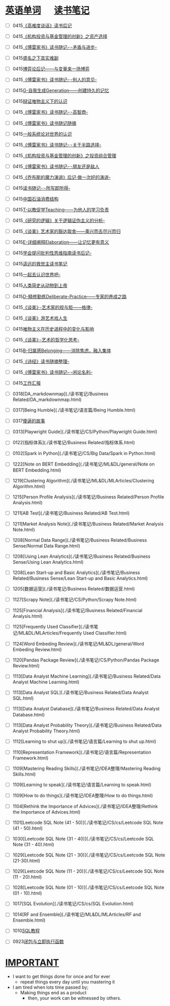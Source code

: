 # [英语单词](./egls/1/) &emsp;  [读书笔记](./%E8%AF%BB%E4%B9%A6%E7%AC%94%E8%AE%B0/) 




- [ ] 0415[《高难度谈话》读书后记](./读书笔记/读书笔记/《高难度谈话》读书后记.html)
- [ ] 0415[《机构投资与基金管理的创新》之资产选择](./读书笔记/读书笔记/《机构投资与基金管理的创新》之资产选择.html)
- [ ] 0415[《傅雷家书》读书随记-·-矛盾与进步-](./读书笔记/读书笔记/《傅雷家书》读书随记-·-矛盾与进步-.html)
- [ ] 0415[盛名之下其实难副](./读书笔记/读书笔记/盛名之下其实难副.html)
- [ ] 0415[博弈论后记——与变量来一场博弈](./读书笔记/读书笔记/博弈论后记——与变量来一场博弈.html)
- [ ] 0415[《傅雷家书》读书随记-·-别人的意见-](./读书笔记/读书笔记/《傅雷家书》读书随记-·-别人的意见-.html)
- [ ] 0415[G-自我生成Generation——创建持久的记忆](./读书笔记/心理学/心理学-认知心理学-KXXX/G-自我生成Generation——创建持久的记忆.html)
- [ ] 0415[辩证唯物主义下的认识](./读书笔记/读书笔记/辩证唯物主义下的认识.html)
- [ ] 0415[《傅雷家书》读书随记-·-高智商-](./读书笔记/读书笔记/《傅雷家书》读书随记-·-高智商-.html)
- [ ] 0415[《傅雷家书》读书随记随摘](./读书笔记/读书笔记/《傅雷家书》读书随记随摘.html)
- [ ] 0415[一般系统论对世界的认识](./读书笔记/读书笔记/一般系统论对世界的认识.html)
- [ ] 0415[《傅雷家书》读书随记-·-关于半路选择-](./读书笔记/读书笔记/《傅雷家书》读书随记-·-关于半路选择-.html)
- [ ] 0415[《机构投资与基金管理的创新》之投资组合管理](./读书笔记/读书笔记/《机构投资与基金管理的创新》之投资组合管理.html)
- [ ] 0415[《傅雷家书》读书随记-·-朋友还是敌人](./读书笔记/读书笔记/《傅雷家书》读书随记-·-朋友还是敌人.html)
- [ ] 0415[《乔布斯的魔力演讲》后记·做一次好的演讲-](./读书笔记/读书笔记/《乔布斯的魔力演讲》后记·做一次好的演讲-.html)
- [ ] 0415[读书随记-·-所写即所得-](./读书笔记/读书笔记/读书随记-·-所写即所得-.html)
- [ ] 0415[中国石油消费结构](./读书笔记/读书笔记/中国石油消费结构.html)
- [ ] 0415[T-以教促学Teaching——为他人的学习负责](./读书笔记/心理学/心理学-认知心理学-KXXX/T-以教促学Teaching——为他人的学习负责.html)
- [ ] 0415[《研究的逻辑》关于逻辑证伪主义的分析-](./读书笔记/读书笔记/《研究的逻辑》关于逻辑证伪主义的分析-.html)
- [ ] 0415[《谈美》艺术家的豁达取舍——乘兴而去尽兴而归](./读书笔记/读书笔记/《谈美》艺术家的豁达取舍——乘兴而去尽兴而归.html)
- [ ] 0415[E-详细阐释Elaboration——让记忆更有意义](./读书笔记/心理学/心理学-认知心理学-KXXX/E-详细阐释Elaboration——让记忆更有意义.html)
- [ ] 0415[学会提问批判性思维指南读书后记-](./读书笔记/读书笔记/学会提问批判性思维指南读书后记-.html)
- [ ] 0415[遥远的救世主读书笔记](./读书笔记/读书笔记/遥远的救世主读书笔记.html)
- [ ] 0415[一起去认识世界吧-](./读书笔记/读书笔记/一起去认识世界吧-.html)
- [ ] 0415[人类简史从动物到上帝](./读书笔记/读书笔记/人类简史从动物到上帝.html)
- [ ] 0415[D-精修勤练Deliberate-Practice——专家的养成之路](./读书笔记/心理学/心理学-认知心理学-KXXX/D-精修勤练Deliberate-Practice——专家的养成之路.html)
- [ ] 0415[《谈美》·-艺术家的规与矩——格律-](./读书笔记/读书笔记/《谈美》·-艺术家的规与矩——格律-.html)
- [ ] 0415[《谈美》游艺术戏人生](./读书笔记/读书笔记/《谈美》游艺术戏人生.html)
- [ ] 0415[唯物主义在历史进程中的变化与影响](./读书笔记/读书笔记/唯物主义在历史进程中的变化与影响.html)
- [ ] 0415[《谈美》·-艺术的哲学化思考-](./读书笔记/读书笔记/《谈美》·-艺术的哲学化思考-.html)
- [ ] 0415[B-归属感Belonging——消除焦虑，融入集体](./读书笔记/心理学/心理学-认知心理学-KXXX/B-归属感Belonging——消除焦虑，融入集体.html)
- [ ] 0415[《诗经》读书随摘整理-](./读书笔记/读书笔记/《诗经》读书随摘整理-.html)
- [ ] 0415[《傅雷家书》读书随记-·-闲论名利-](./读书笔记/读书笔记/《傅雷家书》读书随记-·-闲论名利-.html)
- [ ] 0415[工作汇报](./读书笔记/语言篇/工作汇报.html)
- [ ] 0318[DA_markdownmap](./读书笔记/Business Related/DA_markdownmap.html)
- [ ] 0317[Being Humble](./读书笔记/语言篇/Being Humble.html)
- [ ] 0317[傻逼的故事](./读书笔记/IDEA整理/傻逼的故事.html)
- [ ] 0313[Playwright Guide](./读书笔记/CS/Python/Playwright Guide.html)
- [ ] 0122[指标体系](./读书笔记/Business Related/指标体系.html) 
- [ ] 0102[Spark in Python](./读书笔记/CS/Big Data/Spark in Python.html)
- [ ] 1222[Note on BERT Embedding](./读书笔记/ML&DL/general/Note on BERT Embedding.html)
- [ ] 1219[Clustering Algorithm](./读书笔记/ML&DL/MLArticles/Clustering Algorithm.html) 
- [ ] 1215[Person Profile Analysis](./读书笔记/Business Related/Person Profile Analysis.html)
- [ ] 1211[AB Test](./读书笔记/Business Related/AB Test.html)
- [ ] 1211[Market Analysis Note](./读书笔记/Business Related/Market Analysis Note.html)
- [ ] 1208[Normal Data Range](./读书笔记/Business Related/Business Sense/Normal Data Range.html)
- [ ] 1208[Using Lean Analytics](./读书笔记/Business Related/Business Sense/Using Lean Analytics.html)
- [ ] 1208[Lean Start-up and Basic Analytics](./读书笔记/Business Related/Business Sense/Lean Start-up and Basic Analytics.html)
- [ ] 1205[数据运营](./读书笔记/Business Related/数据运营.html) 
- [ ] 1127[Scrapy Note](./读书笔记/CS/Python/Scrapy Note.html)
- [ ] 1125[Financial Analysis](./读书笔记/Business Related/Financial Analysis.html)
- [ ] 1125[Frequently Used Classifier](./读书笔记/ML&DL/MLArticles/Frequently Used Classifier.html)
- [ ] 1124[Word Embeding Review](./读书笔记/ML&DL/general/Word Embeding Review.html) 
- [ ] 1120[Pandas Package Review](./读书笔记/CS/Python/Pandas Package Review.html)
- [ ] 1113[Data Analyst Machine Learning](./读书笔记/Business Related/Data Analyst Machine Learning.html)
- [ ] 1113[Data Analyst SQL](./读书笔记/Business Related/Data Analyst SQL.html)
- [ ] 1113[Data Analyst Database](./读书笔记/Business Related/Data Analyst Database.html)
- [ ] 1113[Data Analyst Probability Theory](./读书笔记/Business Related/Data Analyst Probability Theory.html)
- [ ] 1112[Learning to shut up](./读书笔记/语言篇/Learning to shut up.html) 
- [ ] 1110[Representation Framework](./读书笔记/语言篇/Representation Framework.html)
- [ ] 1109[Mastering Reading Skills](./读书笔记/IDEA整理/Mastering Reading Skills.html)
- [ ] 1109[Learning to speak](./读书笔记/语言篇/Learning to speak.html)
- [ ] 1109[How to do things](./读书笔记/IDEA整理/How to do things.html)
- [ ] 1104[Rethink the Importance of Advices](./读书笔记/IDEA整理/Rethink the Importance of Advices.html)
- [ ] 1101[Leetcode SQL Note (41 - 50)](./读书笔记/CS/cs/Leetcode SQL Note (41 - 50).html)
- [ ] 1030[Leetcode SQL Note (31 - 40)](./读书笔记/CS/cs/Leetcode SQL Note (31 - 40).html)
- [ ] 1029[Leetcode SQL Note (21 - 30)](./读书笔记/CS/cs/Leetcode SQL Note (21-30).html)
- [ ] 1029[Leetcode SQL Note (11 - 20)](./读书笔记/CS/cs/Leetcode SQL Note (11 - 20).html)
- [ ] 1028[Leetcode SQL Note (01 - 10)](./读书笔记/CS/cs/Leetcode SQL Note (01 - 10).html)
- [ ] 1017[SQL Evolution](./读书笔记/CS/cs/SQL Evolution.html) 
- [ ] 1014[RF and Ensemble](./读书笔记/ML&DL/MLArticles/RF and Ensemble.html)
- [ ] 1010[SQL教程](./读书笔记/CS/cs/SQL教程.html) 
- [ ] 0923[闭包与立即执行函数](./读书笔记/CS/前端相关/闭包与立即执行函数.html)







# [IMPORTANT](https://www.zhihu.com/collection/70812410) 

- I want to get things done for once and for ever
  - repeat things every day until you mastering it
- I am tired when lots time passed by;
  - Making things end as a product
    - then, your work can be witnessed by others.
